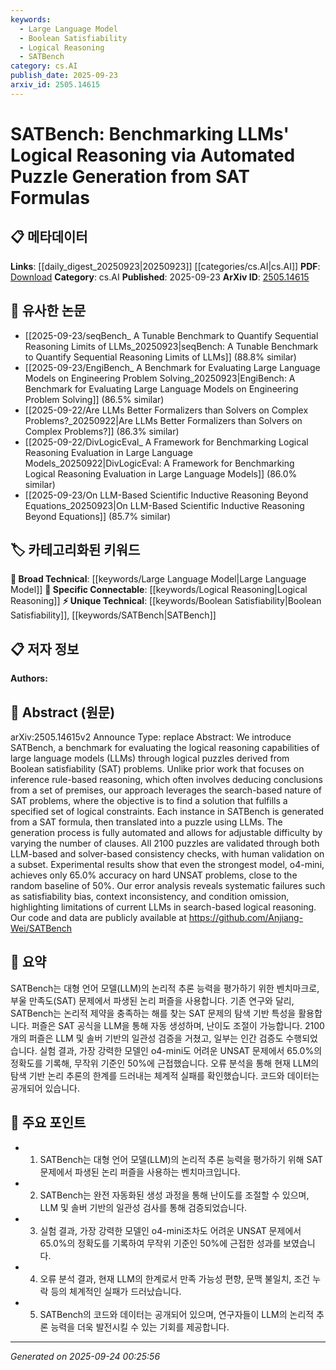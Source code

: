 ```yaml
---
keywords:
  - Large Language Model
  - Boolean Satisfiability
  - Logical Reasoning
  - SATBench
category: cs.AI
publish_date: 2025-09-23
arxiv_id: 2505.14615
---
```


<!-- KEYWORD_LINKING_METADATA:
{
  "processed_timestamp": "2025-09-24T00:25:56.200732",
  "vocabulary_version": "1.0",
  "selected_keywords": [
    "Large Language Model",
    "Boolean Satisfiability",
    "Logical Reasoning",
    "SATBench"
  ],
  "rejected_keywords": [],
  "similarity_scores": {
    "Large Language Model": 0.85,
    "Boolean Satisfiability": 0.78,
    "Logical Reasoning": 0.8,
    "SATBench": 0.82
  },
  "extraction_method": "AI_prompt_based",
  "budget_applied": true,
  "candidates_json": {
    "candidates": [
      {
        "surface": "Large Language Models",
        "canonical": "Large Language Model",
        "aliases": [
          "LLMs"
        ],
        "category": "broad_technical",
        "rationale": "Links to the broader context of AI and NLP research, connecting with existing work on language models.",
        "novelty_score": 0.3,
        "connectivity_score": 0.9,
        "specificity_score": 0.65,
        "link_intent_score": 0.85
      },
      {
        "surface": "Boolean Satisfiability",
        "canonical": "Boolean Satisfiability",
        "aliases": [
          "SAT problems"
        ],
        "category": "unique_technical",
        "rationale": "Central to the paper's methodology, providing a unique angle on logical reasoning in AI.",
        "novelty_score": 0.75,
        "connectivity_score": 0.7,
        "specificity_score": 0.8,
        "link_intent_score": 0.78
      },
      {
        "surface": "Logical Reasoning",
        "canonical": "Logical Reasoning",
        "aliases": [
          "Logical Puzzles"
        ],
        "category": "specific_connectable",
        "rationale": "Connects with research on reasoning capabilities of AI, a key aspect of the study.",
        "novelty_score": 0.5,
        "connectivity_score": 0.85,
        "specificity_score": 0.7,
        "link_intent_score": 0.8
      },
      {
        "surface": "SATBench",
        "canonical": "SATBench",
        "aliases": [],
        "category": "unique_technical",
        "rationale": "Represents a novel benchmark introduced by the paper, crucial for linking related research efforts.",
        "novelty_score": 0.85,
        "connectivity_score": 0.6,
        "specificity_score": 0.9,
        "link_intent_score": 0.82
      }
    ],
    "ban_list_suggestions": [
      "method",
      "experiment",
      "performance"
    ]
  },
  "decisions": [
    {
      "candidate_surface": "Large Language Models",
      "resolved_canonical": "Large Language Model",
      "decision": "linked",
      "scores": {
        "novelty": 0.3,
        "connectivity": 0.9,
        "specificity": 0.65,
        "link_intent": 0.85
      }
    },
    {
      "candidate_surface": "Boolean Satisfiability",
      "resolved_canonical": "Boolean Satisfiability",
      "decision": "linked",
      "scores": {
        "novelty": 0.75,
        "connectivity": 0.7,
        "specificity": 0.8,
        "link_intent": 0.78
      }
    },
    {
      "candidate_surface": "Logical Reasoning",
      "resolved_canonical": "Logical Reasoning",
      "decision": "linked",
      "scores": {
        "novelty": 0.5,
        "connectivity": 0.85,
        "specificity": 0.7,
        "link_intent": 0.8
      }
    },
    {
      "candidate_surface": "SATBench",
      "resolved_canonical": "SATBench",
      "decision": "linked",
      "scores": {
        "novelty": 0.85,
        "connectivity": 0.6,
        "specificity": 0.9,
        "link_intent": 0.82
      }
    }
  ]
}
-->

# SATBench: Benchmarking LLMs' Logical Reasoning via Automated Puzzle Generation from SAT Formulas

## 📋 메타데이터

**Links**: [[daily_digest_20250923|20250923]] [[categories/cs.AI|cs.AI]]
**PDF**: [Download](https://arxiv.org/pdf/2505.14615.pdf)
**Category**: cs.AI
**Published**: 2025-09-23
**ArXiv ID**: [2505.14615](https://arxiv.org/abs/2505.14615)

## 🔗 유사한 논문
- [[2025-09-23/seqBench_ A Tunable Benchmark to Quantify Sequential Reasoning Limits of LLMs_20250923|seqBench: A Tunable Benchmark to Quantify Sequential Reasoning Limits of LLMs]] (88.8% similar)
- [[2025-09-23/EngiBench_ A Benchmark for Evaluating Large Language Models on Engineering Problem Solving_20250923|EngiBench: A Benchmark for Evaluating Large Language Models on Engineering Problem Solving]] (86.5% similar)
- [[2025-09-22/Are LLMs Better Formalizers than Solvers on Complex Problems?_20250922|Are LLMs Better Formalizers than Solvers on Complex Problems?]] (86.3% similar)
- [[2025-09-22/DivLogicEval_ A Framework for Benchmarking Logical Reasoning Evaluation in Large Language Models_20250922|DivLogicEval: A Framework for Benchmarking Logical Reasoning Evaluation in Large Language Models]] (86.0% similar)
- [[2025-09-23/On LLM-Based Scientific Inductive Reasoning Beyond Equations_20250923|On LLM-Based Scientific Inductive Reasoning Beyond Equations]] (85.7% similar)

## 🏷️ 카테고리화된 키워드
**🧠 Broad Technical**: [[keywords/Large Language Model|Large Language Model]]
**🔗 Specific Connectable**: [[keywords/Logical Reasoning|Logical Reasoning]]
**⚡ Unique Technical**: [[keywords/Boolean Satisfiability|Boolean Satisfiability]], [[keywords/SATBench|SATBench]]

## 📋 저자 정보

**Authors:** 

## 📄 Abstract (원문)

arXiv:2505.14615v2 Announce Type: replace 
Abstract: We introduce SATBench, a benchmark for evaluating the logical reasoning capabilities of large language models (LLMs) through logical puzzles derived from Boolean satisfiability (SAT) problems. Unlike prior work that focuses on inference rule-based reasoning, which often involves deducing conclusions from a set of premises, our approach leverages the search-based nature of SAT problems, where the objective is to find a solution that fulfills a specified set of logical constraints. Each instance in SATBench is generated from a SAT formula, then translated into a puzzle using LLMs. The generation process is fully automated and allows for adjustable difficulty by varying the number of clauses. All 2100 puzzles are validated through both LLM-based and solver-based consistency checks, with human validation on a subset. Experimental results show that even the strongest model, o4-mini, achieves only 65.0% accuracy on hard UNSAT problems, close to the random baseline of 50%. Our error analysis reveals systematic failures such as satisfiability bias, context inconsistency, and condition omission, highlighting limitations of current LLMs in search-based logical reasoning. Our code and data are publicly available at https://github.com/Anjiang-Wei/SATBench

## 📝 요약

SATBench는 대형 언어 모델(LLM)의 논리적 추론 능력을 평가하기 위한 벤치마크로, 부울 만족도(SAT) 문제에서 파생된 논리 퍼즐을 사용합니다. 기존 연구와 달리, SATBench는 논리적 제약을 충족하는 해를 찾는 SAT 문제의 탐색 기반 특성을 활용합니다. 퍼즐은 SAT 공식을 LLM을 통해 자동 생성하며, 난이도 조절이 가능합니다. 2100개의 퍼즐은 LLM 및 솔버 기반의 일관성 검증을 거쳤고, 일부는 인간 검증도 수행되었습니다. 실험 결과, 가장 강력한 모델인 o4-mini도 어려운 UNSAT 문제에서 65.0%의 정확도를 기록해, 무작위 기준인 50%에 근접했습니다. 오류 분석을 통해 현재 LLM의 탐색 기반 논리 추론의 한계를 드러내는 체계적 실패를 확인했습니다. 코드와 데이터는 공개되어 있습니다.

## 🎯 주요 포인트

- 1. SATBench는 대형 언어 모델(LLM)의 논리적 추론 능력을 평가하기 위해 SAT 문제에서 파생된 논리 퍼즐을 사용하는 벤치마크입니다.
- 2. SATBench는 완전 자동화된 생성 과정을 통해 난이도를 조절할 수 있으며, LLM 및 솔버 기반의 일관성 검사를 통해 검증되었습니다.
- 3. 실험 결과, 가장 강력한 모델인 o4-mini조차도 어려운 UNSAT 문제에서 65.0%의 정확도를 기록하여 무작위 기준인 50%에 근접한 성과를 보였습니다.
- 4. 오류 분석 결과, 현재 LLM의 한계로서 만족 가능성 편향, 문맥 불일치, 조건 누락 등의 체계적인 실패가 드러났습니다.
- 5. SATBench의 코드와 데이터는 공개되어 있으며, 연구자들이 LLM의 논리적 추론 능력을 더욱 발전시킬 수 있는 기회를 제공합니다.


---

*Generated on 2025-09-24 00:25:56*